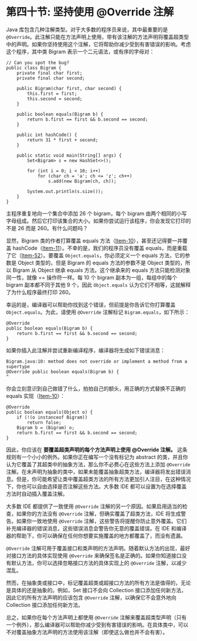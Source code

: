 # 第四十节: 坚持使用 @Override 注解

Java 库包含几种注解类型。对于大多数的程序员来说，其中最重要的是 `@Override`。此注解只能在方法声明上使用，带有该注解的方法声明将覆盖超类型中的声明。如果你坚持使用这个注解，它将帮助你减少受到有害错误的影响。考虑这个程序，其中类 Bigram 表示一个二元语法，或有序的字母对：

```
// Can you spot the bug?
public class Bigram {
    private final char first;
    private final char second;

    public Bigram(char first, char second) {
        this.first = first;
        this.second = second;
    }

    public boolean equals(Bigram b) {
        return b.first == first && b.second == second;
    }

    public int hashCode() {
        return 31 * first + second;
    }

    public static void main(String[] args) {
        Set<Bigram> s = new HashSet<>();

        for (int i = 0; i < 10; i++)
            for (char ch = 'a'; ch <= 'z'; ch++)
                s.add(new Bigram(ch, ch));

        System.out.println(s.size());
    }
}
```

主程序重复地向一个集合中添加 26 个 bigram，每个 bigram 由两个相同的小写字母组成。然后它打印该集合的大小。如果你尝试运行该程序，你会发现它打印的不是 26 而是 260。有什么问题吗？

显然，Bigram 类的作者打算覆盖 equals 方法（[Item-10](../Chapter-3/Chapter-3-Item-10-Obey-the-general-contract-when-overriding-equals)），甚至还记得要一并覆盖 hashCode（[Item-11](../Chapter-3/Chapter-3-Item-11-Always-override-hashCode-when-you-override-equals)）。不幸的是，我们的程序员没有覆盖 equals，而是重载了它（[Item-52](../Chapter-8/Chapter-8-Item-52-Use-overloading-judiciously)）。要覆盖 `Object.equals`，你必须定义一个 equals 方法，它的参数是 Object 类型的，但是 Bigram 的 equals 方法的参数不是 Object 类型的，所以 Bigram 从 Object 继承 equals 方法。这个继承来的 equals 方法只能检测对象同一性，就像 == 操作符一样。每 10 个 bigram 副本为一组，每组中的每个 bigram 副本都不同于其他 9 个，因此 `Object.equals` 认为它们不相等，这就解释了为什么程序最终打印 260。

幸运的是，编译器可以帮助你找到这个错误，但前提是你告诉它你打算覆盖 `Object.equals`。为此，请使用 `@Override` 注解标记 `Bigram.equals`，如下所示：

```
@Override
public boolean equals(Bigram b) {
    return b.first == first && b.second == second;
}
```

如果你插入此注解并尝试重新编译程序，编译器将生成如下错误消息：

```
Bigram.java:10: method does not override or implement a method from a supertype
@Override public boolean equals(Bigram b) {
^
```

你会立刻意识到自己做错了什么，拍拍自己的额头，用正确的方式替换不正确的 equals 实现（[Item-10](../Chapter-3/Chapter-3-Item-10-Obey-the-general-contract-when-overriding-equals)）：

```
@Override
public boolean equals(Object o) {
    if (!(o instanceof Bigram))
        return false;
    Bigram b = (Bigram) o;
    return b.first == first && b.second == second;
}
```

因此，你应该在 **要覆盖超类声明的每个方法声明上使用 @Override 注解。** 这条规则有一个小小的例外。如果你正在编写一个没有标记为 abstract 的类，并且你认为它覆盖了其超类中的抽象方法，那么你不必费心在这些方法上添加 `@Override` 注解。在未声明为抽象的类中，如果未能覆盖抽象超类方法，编译器将发出错误消息。但是，你可能希望让类中覆盖超类方法的所有方法更加引人注目，在这种情况下，你也可以自由选择是否注解这些方法。大多数 IDE 都可以设置为在选择覆盖方法时自动插入覆盖注解。

大多数 IDE 都提供了一致使用 `@Override` 注解的另一个原因。如果启用适当的检查，如果你的方法没有 `@Override` 注解，但确实覆盖了超类方法，IDE 将生成警告。如果你一致地使用 `@Override` 注解，这些警告将提醒你防止意外覆盖。它们补充编译器的错误消息，这些错误消息会警告你无意的覆盖错误。在 IDE 和编译器的帮助下，你可以确保在任何你想要实施覆盖的地方都覆盖了，而没有遗漏。

`@Override` 注解可用于覆盖接口和类声明的方法声明。随着默认方法的出现，最好对接口方法的具体实现使用 `@Override` 来确保签名是正确的。如果你知道接口没有默认方法，你可以选择忽略接口方法的具体实现上的 `@Override` 注解，以减少混乱。

然而，在抽象类或接口中，标记覆盖超类或超接口方法的所有方法是值得的，无论是具体的还是抽象的。例如，Set 接口不会向 Collection 接口添加任何新方法，因此它的所有方法声明的应该包含 `@Override` 注解，以确保它不会意外地向 Collection 接口添加任何新方法。

总之，如果你在每个方法声明上都使用 `@Override` 注解来覆盖超类型声明（只有一个例外），那么编译器可以帮助你减少受到有害错误的影响。在具体类中，可以不对覆盖抽象方法声明的方法使用该注解（即使这么做也并不会有害）。
